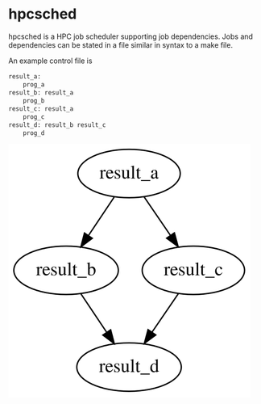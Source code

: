 # hpcsched
hpcsched is a HPC job scheduler supporting job dependencies. Jobs and
dependencies can be stated in a file similar in syntax to a make file.

An example control file is

```
result_a:
    prog_a
result_b: result_a
    prog_b
result_c: result_a
    prog_c
result_d: result_b result_c
    prog_d
```
![Image of dependency graph](https://raw.githubusercontent.com/gt1/hpcsched/master/doc/depgraph.svg?sanitize=true)
